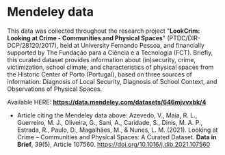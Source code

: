 # Mendeley data
This data was collected throughout the research project "**LookCrim:  Looking at Crime - Communities and Physical Spaces**" (PTDC/DIR-DCP/28120/2017), held at University Fernando Pessoa, and financially supported by The Fundação para a Ciência e a Tecnologia (FCT). Briefly, this curated dataset provides information about (in)security, crime, victimization, school climate, and characteristics of physical spaces from the Historic Center of Porto (Portugal), based on three sources of information: Diagnosis of Local Security, Diagnosis of School Context, and Observations of Physical Spaces.

Available HERE: **https://data.mendeley.com/datasets/646mjvvxbk/4**

* Article citing the Mendeley data above: Azevedo, V., Maia, R. L., Guerreiro, M. J., Oliveira, G., Sani, A., Caridade, S., Dinis, M. A. P., Estrada, R., Paulo, D., Magalhães, M., & Nunes, L. M. (2021). Looking at Crime – Communities and Physical Spaces: A Curated Dataset. **Data in Brief**, 39(5), Article 107560. https://doi.org/10.1016/j.dib.2021.107560 
